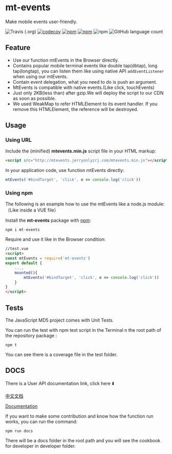 # mt-events

Make mobile events user-friendly.

![Travis (.org)](https://img.shields.io/travis/jerryOnlyZRJ/mobile-events.svg)  [![codecov](https://codecov.io/gh/jerryOnlyZRJ/mobile-events/branch/master/graph/badge.svg)](https://codecov.io/gh/jerryOnlyZRJ/mobile-events)  [![npm](https://img.shields.io/npm/v/mt-events.svg)](https://www.npmjs.com/package/mt-events)   [![npm](https://img.shields.io/npm/dw/mt-events.svg)](https://www.npmjs.com/package/mt-events)  ![npm](https://img.shields.io/npm/l/mt-events.svg)  ![GitHub language count](https://img.shields.io/badge/language-JavaScript-yellow.svg)

## Feature

* Use our function mtEvents in the Browser directly.
* Contains popular mobile terminal events like double tap(dbtap), long tap(longtap), you can listen them like using native API `addEventListener` when using our mtEvents.
* Contain event delegation, what you need to do is push an argument.
* MtEvents is compatible with native events.(Like click, touchEvents)
* Just only 2KB(less than) after gzip.We will deploy the script to our CDN as soon as possible.
* We used WeakMap to refer HTMLElement to its event handler. If you remove this HTMLElement, the reference will be destroyed.

## Usage

### Using URL 

Include the (minified) **mtevents.min.js**  script file in your HTML markup: 

```html
<script src="http://mtevents.jerryonlyzrj.com/mtevents.min.js"></script>
```

In your application code, use function mtEvents directly:

```js
mtEvents('#bindTarget', 'click', e => console.log('click'))
```

### Using npm 

The following is an example how to use the mtEvents like a node.js module:（Like inside a VUE file）

Install the **mt-events** package with [npm](https://www.npmjs.org/): 

```shell
npm i mt-events
```

Require and use it like in the Browser condition:

```html
//test.vue
<script>
const mtEvents = require('mt-events')
export default {
    ...,
    mounted(){
    	mtEvents('#bindTarget', 'click', e => console.log('click'))
	}
}
</script>
```

## Tests

The JavaScript MD5 project comes with Unit Tests. 

You can run the test with npm test script in the Terminal n the root path of the repository package :

```shell
npm t
```

You can see there is a coverage file in the test folder.

## DOCS

There is a User API documentation link, click here ⬇️

[中文文档](https://github.com/jerryOnlyZRJ/mobile-events/blob/master/docs/user/docs(zh).md)

[Documentation](https://github.com/jerryOnlyZRJ/mobile-events/blob/master/docs/user/docs(en).md)

If you want to make some contribution and know how the function run works, you can run the command:

```shell
npm run docs
```

There will be a docs folder in the root path and you will see the cookbook for developer in developer folder.
